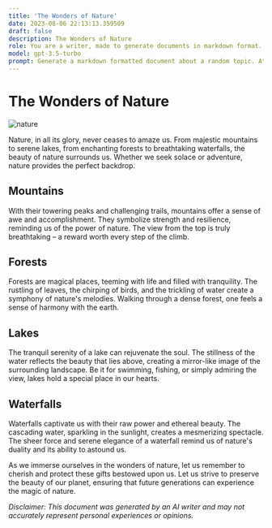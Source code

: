 ```yaml
---
title: 'The Wonders of Nature'
date: 2023-08-06 22:13:13.359509
draft: false
description: The Wonders of Nature
role: You are a writer, made to generate documents in markdown format. It is very important that all of the documents you generate are in valid markdown format.
model: gpt-3.5-turbo
prompt: Generate a markdown formatted document about a random topic. At the bottom, include a disclaimer explaining that the document was generated by you. The first line of the document should be the title. Make sure that the entire document is in proper markdown format, using a mix of various tags to make the document visually appealing.
---
```


# The Wonders of Nature

![nature](https://cdn.pixabay.com/photo/2015/12/01/20/28/road-1072823_960_720.jpg)

Nature, in all its glory, never ceases to amaze us. From majestic mountains to serene lakes, from enchanting forests to breathtaking waterfalls, the beauty of nature surrounds us. Whether we seek solace or adventure, nature provides the perfect backdrop.

## **Mountains**

With their towering peaks and challenging trails, mountains offer a sense of awe and accomplishment. They symbolize strength and resilience, reminding us of the power of nature. The view from the top is truly breathtaking – a reward worth every step of the climb.

## **Forests**

Forests are magical places, teeming with life and filled with tranquility. The rustling of leaves, the chirping of birds, and the trickling of water create a symphony of nature's melodies. Walking through a dense forest, one feels a sense of harmony with the earth.

## **Lakes**

The tranquil serenity of a lake can rejuvenate the soul. The stillness of the water reflects the beauty that lies above, creating a mirror-like image of the surrounding landscape. Be it for swimming, fishing, or simply admiring the view, lakes hold a special place in our hearts.

## **Waterfalls**

Waterfalls captivate us with their raw power and ethereal beauty. The cascading water, sparkling in the sunlight, creates a mesmerizing spectacle. The sheer force and serene elegance of a waterfall remind us of nature's duality and its ability to astound us.

As we immerse ourselves in the wonders of nature, let us remember to cherish and protect these gifts bestowed upon us. Let us strive to preserve the beauty of our planet, ensuring that future generations can experience the magic of nature.

*Disclaimer: This document was generated by an AI writer and may not accurately represent personal experiences or opinions.*